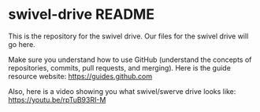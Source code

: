 # swivel-drive README

This is the repository for the swivel drive. Our files for the swivel drive will go here.

Make sure you understand how to use GitHub (understand the concepts of repositories, commits, pull requests, and merging).
Here is the guide resource website: https://guides.github.com

Also, here is a video showing you what swivel/swerve drive looks like: https://youtu.be/rpTuB93RI-M
